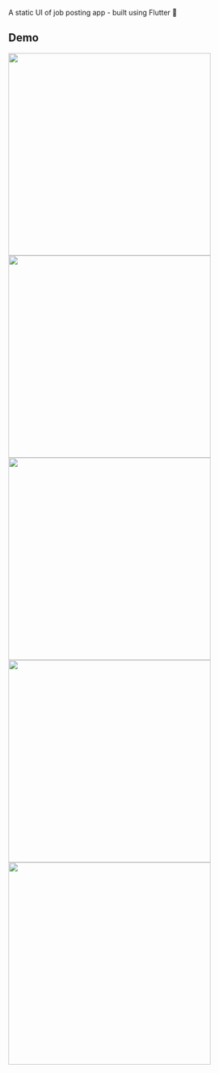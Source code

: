 A static UI of job posting app - built using Flutter 💙

## Demo

<img src="https://user-images.githubusercontent.com/39244918/155865390-415146b9-1a9c-4d43-ad1d-fe515be95ad4.png" width="400">
<img src="https://user-images.githubusercontent.com/39244918/155865393-af832a48-ada3-4265-a353-be90dae4e8e5.png" width="400">
<img src="https://user-images.githubusercontent.com/39244918/155865396-800abf6f-d664-4ee6-be2f-f8dda479193a.png" width="400">
<img src="https://user-images.githubusercontent.com/39244918/155865397-ebab55aa-63b9-42c5-9783-62b6502d6c29.png" width="400">
<img src="https://user-images.githubusercontent.com/39244918/155865400-a535f8f9-c4ab-4e7a-9f15-c532a31a3339.png" width="400">
